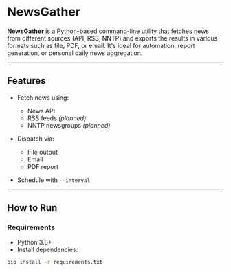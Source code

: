 # NewsGather 

**NewsGather** is a Python-based command-line utility that fetches news from different sources (API, RSS, NNTP) and exports the results in various formats such as file, PDF, or email. It's ideal for automation, report generation, or personal daily news aggregation.

---

##  Features

- Fetch news using:
  -  News API
  -  RSS feeds *(planned)*
  -  NNTP newsgroups *(planned)*

- Dispatch via:
  -  File output
  -  Email
  -  PDF report

-  Schedule with `--interval`

---

##  How to Run

###  Requirements

- Python 3.8+
- Install dependencies:

```bash
pip install -r requirements.txt
